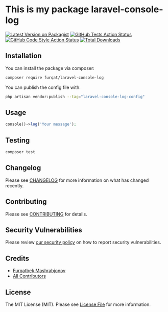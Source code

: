 # This is my package laravel-console-log

[![Latest Version on Packagist](https://img.shields.io/packagist/v/furqat/laravel-console-log.svg?style=flat-square)](https://packagist.org/packages/furqat/laravel-console-log)
[![GitHub Tests Action Status](https://img.shields.io/github/actions/workflow/status/furqat/laravel-console-log/run-tests.yml?branch=main&label=tests&style=flat-square)](https://github.com/furqat/laravel-console-log/actions?query=workflow%3Arun-tests+branch%3Amain)
[![GitHub Code Style Action Status](https://img.shields.io/github/actions/workflow/status/furqat/laravel-console-log/fix-php-code-style-issues.yml?branch=main&label=code%20style&style=flat-square)](https://github.com/furqat/laravel-console-log/actions?query=workflow%3A"Fix+PHP+code+style+issues"+branch%3Amain)
[![Total Downloads](https://img.shields.io/packagist/dt/furqat/laravel-console-log.svg?style=flat-square)](https://packagist.org/packages/furqat/laravel-console-log)

## Installation

You can install the package via composer:

```bash
composer require furqat/laravel-console-log
```


You can publish the config file with:

```bash
php artisan vendor:publish --tag="laravel-console-log-config"
```

## Usage

```php
console()->log('Your message');
```

## Testing

```bash
composer test
```

## Changelog

Please see [CHANGELOG](CHANGELOG.md) for more information on what has changed recently.

## Contributing

Please see [CONTRIBUTING](CONTRIBUTING.md) for details.

## Security Vulnerabilities

Please review [our security policy](../../security/policy) on how to report security vulnerabilities.

## Credits

- [Furqatbek Mashrabjonov](https://github.com/FurqatMashrabjonov)
- [All Contributors](../../contributors)

## License

The MIT License (MIT). Please see [License File](LICENSE.md) for more information.
